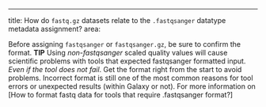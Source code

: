 ---
title: How do `fastq.gz` datasets relate to the `.fastqsanger` datatype metadata assignment?
area:


Before assigning `fastqsanger` or `fastqsanger.gz`, be sure to confirm the format.
**TIP** Using *non-fastqsanger* scaled quality values will cause scientific problems with tools that expected fastqsanger formatted input. *Even if the tool does not fail*. Get the format right from the start to avoid problems. Incorrect format is still one of the most common reasons for tool errors or unexpected results (within Galaxy or not).
For more information on [How to format fastq data for tools that require .fastqsanger format?]
